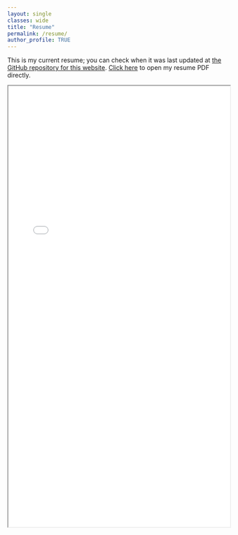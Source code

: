 ```yaml
---
layout: single
classes: wide
title: "Resume"
permalink: /resume/
author_profile: TRUE
---
```


This is my current resume; you can check when it was last updated at <a href="https://github.com/AristotleH/aristotleh.github.io">the GitHub
repository for this website</a>. <a href="/assets/docs/Aristotle_Henderson_Resume.pdf">Click here</a> to open my resume PDF directly.

<iframe id="resumeFrame" src="/assets/docs/Aristotle_Henderson_Resume.pdf" style="height: 1000px; width: 100%;"></iframe>
